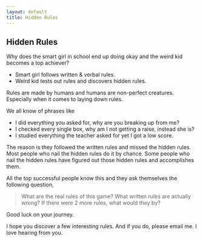 ```yaml
---
layout: default
title: Hidden Rules
---
```


## Hidden Rules

Why does the smart girl in school end up doing okay and the weird kid becomes a top achiever? 

- Smart girl follows written & verbal rules.  
- Weird kid tests out rules and discovers hidden rules.

Rules are made by humans and humans are non-perfect creatures. Especially when it comes to laying down rules. 

We all know of phrases like

- I did everything you asked for, why are you breaking up from me?  
- I checked every single box, why am I not getting a raise, instead she is?
- I studied everything the teacher asked for yet I got a low score.

The reason is they followed the written rules and missed the hidden rules. Most people who nail the hidden rules do it by chance. Some people who nail the hidden rules have figured out those hidden rules and accomplishes them.

All the top successful people know this and they ask themselves the following question, 

> What are the real rules of this game?
> What written rules are actually wrong?
> If there were 2 more rules, what would they by?

Good luck on your journey. 

I hope you discover a few interesting rules. And if you do, please email me. I love hearing from you.

